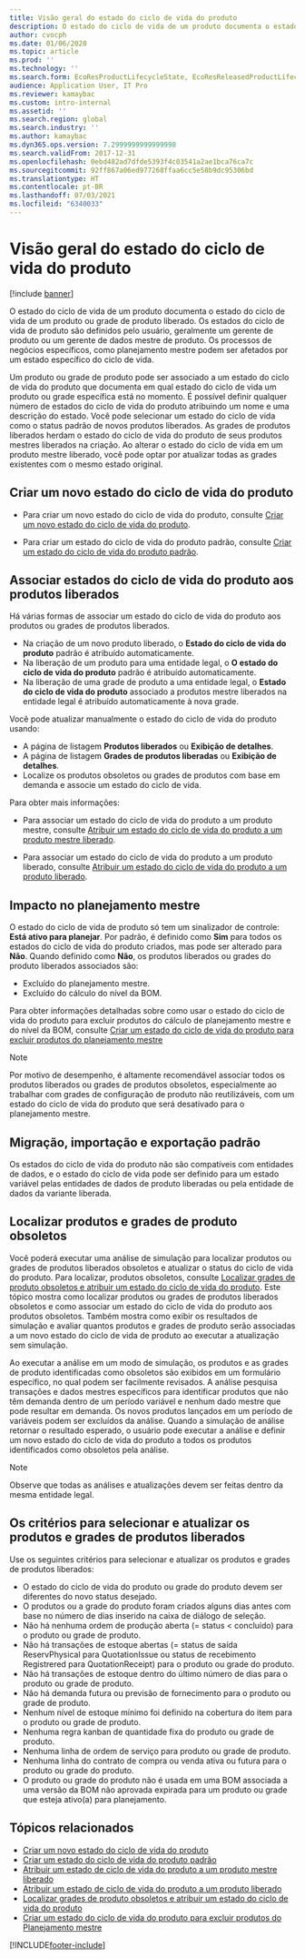 ```yaml
---
title: Visão geral do estado do ciclo de vida do produto
description: O estado do ciclo de vida de um produto documenta o estado do ciclo de vida de um produto ou grade de produto liberado.
author: cvocph
ms.date: 01/06/2020
ms.topic: article
ms.prod: ''
ms.technology: ''
ms.search.form: EcoResProductLifecycleState, EcoResReleasedProductLifecycleStateChanges
audience: Application User, IT Pro
ms.reviewer: kamaybac
ms.custom: intro-internal
ms.assetid: ''
ms.search.region: global
ms.search.industry: ''
ms.author: kamaybac
ms.dyn365.ops.version: 7.2999999999999998
ms.search.validFrom: 2017-12-31
ms.openlocfilehash: 0ebd482ad7dfde5393f4c03541a2ae1bca76ca7c
ms.sourcegitcommit: 92ff867a06ed977268ffaa6cc5e58b9dc95306bd
ms.translationtype: HT
ms.contentlocale: pt-BR
ms.lasthandoff: 07/03/2021
ms.locfileid: "6340033"
---
```

# <a name="product-lifecycle-state-overview"></a>Visão geral do estado do ciclo de vida do produto

[!include [banner](../includes/banner.md)]

O estado do ciclo de vida de um produto documenta o estado do ciclo de vida de um produto ou grade de produto liberado. Os estados do ciclo de vida de produto são definidos pelo usuário, geralmente um gerente de produto ou um gerente de dados mestre de produto. Os processos de negócios específicos, como planejamento mestre podem ser afetados por um estado específico do ciclo de vida.

Um produto ou grade de produto pode ser associado a um estado do ciclo de vida do produto que documenta em qual estado do ciclo de vida um produto ou grade específica está no momento. É possível definir qualquer número de estados do ciclo de vida do produto atribuindo um nome e uma descrição do estado. Você pode selecionar um estado do ciclo de vida como o status padrão de novos produtos liberados. As grades de produtos liberados herdam o estado do ciclo de vida do produto de seus produtos mestres liberados na criação. Ao alterar o estado do ciclo de vida em um produto mestre liberado, você pode optar por atualizar todas as grades existentes com o mesmo estado original.  

## <a name="create-a-new-product-lifecycle-state"></a>Criar um novo estado do ciclo de vida do produto

- Para criar um novo estado do ciclo de vida do produto, consulte [Criar um novo estado do ciclo de vida do produto](tasks/new-product-lifecycle-state.md).

- Para criar um estado do ciclo de vida do produto padrão, consulte [Criar um estado do ciclo de vida do produto padrão](tasks/default-product-lifecycle-state.md).

## <a name="associate-product-lifecycle-states-to-released-products"></a>Associar estados do ciclo de vida do produto aos produtos liberados  

Há várias formas de associar um estado do ciclo de vida do produto aos produtos ou grades de produtos liberados.

- Na criação de um novo produto liberado, o **Estado do ciclo de vida do produto** padrão é atribuído automaticamente.
- Na liberação de um produto para uma entidade legal, o **O estado do ciclo de vida do produto** padrão é atribuído automaticamente.
- Na liberação de uma grade de produto a uma entidade legal, o **Estado do ciclo de vida do produto** associado a produtos mestre liberados na entidade legal é atribuído automaticamente à nova grade.

Você pode atualizar manualmente o estado do ciclo de vida do produto usando:

- A página de listagem **Produtos liberados** ou **Exibição de detalhes**.
- A página de listagem **Grades de produtos liberadas** ou **Exibição de detalhes**.
- Localize os produtos obsoletos ou grades de produtos com base em demanda e associe um estado do ciclo de vida.  

Para obter mais informações:

- Para associar um estado do ciclo de vida do produto a um produto mestre, consulte [Atribuir um estado do ciclo de vida do produto a um produto mestre liberado](tasks/product-lifecycle-state-released-product-master.md).

- Para associar um estado do ciclo de vida do produto a um produto liberado, consulte [Atribuir um estado do ciclo de vida do produto a um produto liberado](tasks/product-lifecycle-state-released-product.md).

## <a name="impact-on-master-planning"></a>Impacto no planejamento mestre

O estado do ciclo de vida de produto só tem um sinalizador de controle: **Está ativo para planejar**. Por padrão, é definido como **Sim** para todos os estados do ciclo de vida do produto criados, mas pode ser alterado para **Não**. Quando definido como **Não**, os produtos liberados ou grades do produto liberados associados são:

- Excluído do planejamento mestre.
- Excluído do cálculo do nível da BOM.

Para obter informações detalhadas sobre como usar o estado do ciclo de vida do produto para excluir produtos do cálculo de planejamento mestre e do nível da BOM, consulte [Criar um estado do ciclo de vida do produto para excluir produtos do planejamento mestre](tasks/exclude-products-master-planning.md)

> [!NOTE]
> Por motivo de desempenho, é altamente recomendável associar todos os produtos liberados ou grades de produtos obsoletos, especialmente ao trabalhar com grades de configuração de produto não reutilizáveis, com um estado do ciclo de vida do produto que será desativado para o planejamento mestre.  

## <a name="default-migration-import-and-export"></a>Migração, importação e exportação padrão

Os estados do ciclo de vida do produto não são compatíveis com entidades de dados, e o estado do ciclo de vida pode ser definido para um estado variável pelas entidades de dados de produto liberadas ou pela entidade de dados da variante liberada.

## <a name="find-obsolete-products-and-products-variants"></a>Localizar produtos e grades de produto obsoletos

Você poderá executar uma análise de simulação para localizar produtos ou grades de produtos liberados obsoletos e atualizar o status do ciclo de vida do produto. Para localizar, produtos obsoletos, consulte [Localizar grades de produto obsoletos e atribuir um estado do ciclo de vida do produto](tasks/obsolete-product-variants.md). Este tópico mostra como localizar produtos ou grades de produtos liberados obsoletos e como associar um estado do ciclo de vida do produto aos produtos obsoletos. Também mostra como exibir os resultados de simulação e avaliar quantos produtos e grades de produto serão associadas a um novo estado do ciclo de vida de produto ao executar a atualização sem simulação.  

Ao executar a análise em um modo de simulação, os produtos e as grades de produto identificadas como obsoletos são exibidos em um formulário específico, no qual podem ser facilmente revisados. A análise pesquisa transações e dados mestres específicos para identificar produtos que não têm demanda dentro de um período variável e nenhum dado mestre que pode resultar em demanda. Os novos produtos lançados em um período de variáveis podem ser excluídos da análise. Quando a simulação de análise retornar o resultado esperado, o usuário pode executar a análise e definir um novo estado do ciclo de vida do produto a todos os produtos identificados como obsoletos pela análise.  

> [!NOTE]
> Observe que todas as análises e atualizações devem ser feitas dentro da mesma entidade legal.  

## <a name="criteria-to-select-and-update-released-products-or-product-variants"></a>Os critérios para selecionar e atualizar os produtos e grades de produtos liberados

Use os seguintes critérios para selecionar e atualizar os produtos e grades de produtos liberados:

- O estado do ciclo de vida do produto ou grade do produto devem ser diferentes do novo status desejado.
- O produtos ou a grade do produto foram criados alguns dias antes com base no número de dias inserido na caixa de diálogo de seleção.
- Não há nenhuma ordem de produção aberta (= status < concluído) para o produto ou grade de produto.
- Não há transações de estoque abertas (= status de saída ReservPhysical para QuotationIssue ou status de recebimento Registrered para QuotationReceipt) para o produto ou grade do produto.
- Não há transações de estoque dentro do último número de dias para o produto ou grade de produto.
- Não há demanda futura ou previsão de fornecimento para o produto ou grade de produto.  
- Nenhum nível de estoque mínimo foi definido na cobertura do item para o produto ou grade de produto.
- Nenhuma regra kanban de quantidade fixa do produto ou grade de produto.  
- Nenhuma linha de ordem de serviço para produto ou grade de produto.
- Nenhuma linha do contrato de compra ou venda ativa ou futura para o produto ou grade do produto.
- O produto ou grade do produto não é usada em uma BOM associada a uma versão da BOM não aprovada expirada para um produto ou grade que esteja ativo(a) para planejamento.

## <a name="related-topics"></a>Tópicos relacionados

- [Criar um novo estado do ciclo de vida do produto](tasks/new-product-lifecycle-state.md)
- [Criar um estado do ciclo de vida do produto padrão](tasks/default-product-lifecycle-state.md)
- [Atribuir um estado de ciclo de vida do produto a um produto mestre liberado](tasks/product-lifecycle-state-released-product-master.md)
- [Atribuir um estado de ciclo de vida do produto a um produto liberado](tasks/product-lifecycle-state-released-product.md)
- [Localizar grades de produto obsoletos e atribuir um estado do ciclo de vida do produto](tasks/obsolete-product-variants.md)
- [Criar um estado do ciclo de vida do produto para excluir produtos do Planejamento mestre](tasks/exclude-products-master-planning.md)


[!INCLUDE[footer-include](../../includes/footer-banner.md)]